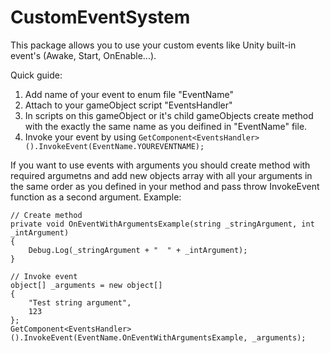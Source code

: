 # CustomEventSystem
This package allows you to use your custom events like Unity built-in event's (Awake, Start, OnEnable...).

Quick guide:
1. Add name of your event to enum file "EventName"
2. Attach to your gameObject script "EventsHandler"
3. In scripts on this gameObject or it's child gameObjects create method with the exactly the same name as you deifined in "EventName" file.
4. Invoke your event by using
```GetComponent<EventsHandler>().InvokeEvent(EventName.YOUREVENTNAME);```
  
If you want to use events with arguments you should create method with required argumetns and add new objects array with all your arguments in the same order as you defined in your method and pass throw InvokeEvent function as a second argument. Example:


```
// Create method
private void OnEventWithArgumentsExample(string _stringArgument, int _intArgument)
{
    Debug.Log(_stringArgument + "  " + _intArgument);
}
        
// Invoke event
object[] _arguments = new object[]
{
    "Test string argument",
    123
};
GetComponent<EventsHandler>().InvokeEvent(EventName.OnEventWithArgumentsExample, _arguments);
```

